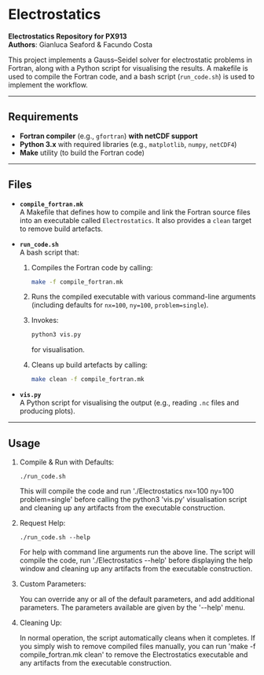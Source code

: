 # Electrostatics

**Electrostatics Repository for PX913**  
**Authors**: Gianluca Seaford & Facundo Costa

This project implements a Gauss–Seidel solver for electrostatic problems in Fortran, along with a Python script for visualising the results. A makefile is used to compile the Fortran code, and a bash script (`run_code.sh`) is used to implement the workflow.

---

## Requirements

- **Fortran compiler** (e.g., `gfortran`) **with netCDF support**  
- **Python 3.x** with required libraries (e.g., `matplotlib`, `numpy`, `netCDF4`)  
- **Make** utility (to build the Fortran code)

---

## Files

- **`compile_fortran.mk`**  
  A Makefile that defines how to compile and link the Fortran source files into an executable called `Electrostatics`. It also provides a `clean` target to remove build artefacts.

- **`run_code.sh`**  
  A bash script that:
  1. Compiles the Fortran code by calling:
     ```bash
     make -f compile_fortran.mk
     ```
     
  2. Runs the compiled executable with various command-line arguments (including defaults for `nx=100`, `ny=100`, `problem=single`).
     
  3. Invokes:
     ```bash
     python3 vis.py
     ```
     for visualisation.
     
  4. Cleans up build artefacts by calling:
     ```bash
     make clean -f compile_fortran.mk
     ```

- **`vis.py`**  
  A Python script for visualising the output (e.g., reading `.nc` files and producing plots).

---

## Usage

1. Compile & Run with Defaults:
    ```
    ./run_code.sh
    ````
    This will compile the code and run './Electrostatics nx=100 ny=100 problem=single' before calling the python3 'vis.py' visualisation script and cleaning up any artifacts from the executable construction.

2. Request Help:
   ````
   ./run_code.sh --help
   ````

    For help with command line arguments run the above line. The script will compile the code, run './Electrostatics --help' before displaying the help window and cleaning up any artifacts from the executable construction.

3. Custom Parameters:
   
    You can override any or all of the default parameters, and add additional parameters. The parameters available are given by the '--help' menu.

4. Cleaning Up:

    In normal operation, the script automatically cleans when it completes. If you simply wish to remove compiled files manually, you can run 'make -f compile_fortran.mk clean' to remove the Electrostatics executable and any artifacts from the executable construction.
